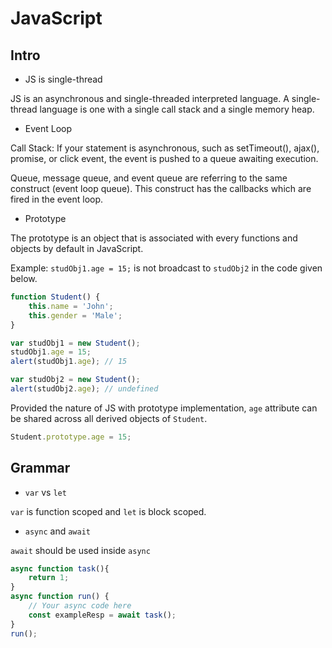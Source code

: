 #  JavaScript

## Intro

* JS is single-thread

JS is an asynchronous and single-threaded interpreted language. A single-thread language is one with a single call stack and a single memory heap.

* Event Loop

Call Stack: If your statement is asynchronous, such as setTimeout(), ajax(), promise, or click event, the event is pushed to a queue awaiting execution.

Queue, message queue, and event queue are referring to the same construct (event loop queue). This construct has the callbacks which are fired in the event loop.

* Prototype

The prototype is an object that is associated with every functions and objects by default in JavaScript.

Example:
`studObj1.age = 15;` is not broadcast to `studObj2` in the code given below.
```js
function Student() {
    this.name = 'John';
    this.gender = 'Male';
}

var studObj1 = new Student();
studObj1.age = 15;
alert(studObj1.age); // 15

var studObj2 = new Student();
alert(studObj2.age); // undefined
```

Provided the nature of JS with prototype implementation, `age` attribute can be shared across all derived objects of `Student`. 
```js
Student.prototype.age = 15;
```

## Grammar

* `var` vs `let`

`var` is function scoped and `let` is block scoped.

* `async` and `await`

`await` should be used inside `async`
```js
async function task(){
    return 1;
}
async function run() {
    // Your async code here
    const exampleResp = await task();
}
run();
```